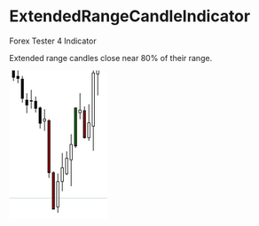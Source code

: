 # ExtendedRangeCandleIndicator
Forex Tester 4 Indicator

Extended range candles close near 80% of their range.

![screenshot](/ExtendedRangeCandleIndicator/screenshot.png)
